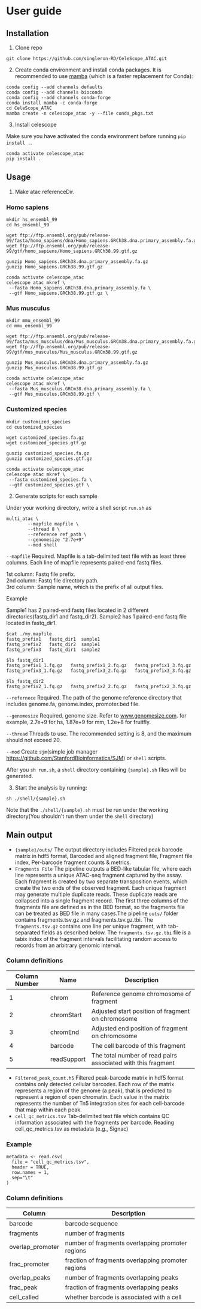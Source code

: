 # User guide

## Installation
1. Clone repo
```
git clone https://github.com/singleron-RD/CeleScope_ATAC.git
```

2. Create conda environment and install conda packages. 
It is recommended to use [mamba](https://github.com/mamba-org/mamba) (which is a faster replacement for Conda):
```
conda config --add channels defaults
conda config --add channels bioconda
conda config --add channels conda-forge
conda install mamba -c conda-forge
cd CeleScope_ATAC
mamba create -n celescope_atac -y --file conda_pkgs.txt
```

3. Install celescope

Make sure you have activated the conda environment before running `pip install .`.
```
conda activate celescope_atac
pip install .
```

## Usage
1. Make atac referenceDir.

### Homo sapiens
```
mkdir hs_ensembl_99
cd hs_ensembl_99

wget ftp://ftp.ensembl.org/pub/release-99/fasta/homo_sapiens/dna/Homo_sapiens.GRCh38.dna.primary_assembly.fa.gz
wget ftp://ftp.ensembl.org/pub/release-99/gtf/homo_sapiens/Homo_sapiens.GRCh38.99.gtf.gz

gunzip Homo_sapiens.GRCh38.dna.primary_assembly.fa.gz
gunzip Homo_sapiens.GRCh38.99.gtf.gz

conda activate celescope_atac
celescope atac mkref \
 --fasta Homo_sapiens.GRCh38.dna.primary_assembly.fa \
 --gtf Homo_sapiens.GRCh38.99.gtf.gz \
```

### Mus musculus
```
mkdir mmu_ensembl_99
cd mmu_ensembl_99

wget ftp://ftp.ensembl.org/pub/release-99/fasta/mus_musculus/dna/Mus_musculus.GRCm38.dna.primary_assembly.fa.gz
wget ftp://ftp.ensembl.org/pub/release-99/gtf/mus_musculus/Mus_musculus.GRCm38.99.gtf.gz

gunzip Mus_musculus.GRCm38.dna.primary_assembly.fa.gz 
gunzip Mus_musculus.GRCm38.99.gtf.gz

conda activate celescope_atac
celescope atac mkref \
 --fasta Mus_musculus.GRCm38.dna.primary_assembly.fa \
 --gtf Mus_musculus.GRCm38.99.gtf \
```

### Customized species
```
mkdir customized_species
cd customized_species

wget customized_species.fa.gz
wget customized_species.gtf.gz

gunzip customized_species.fa.gz
gunzip customized_species.gtf.gz

conda activate celescope_atac
celescope atac mkref \
 --fasta customized_species.fa \
 --gtf customized_species.gtf \
```

2. Generate scripts for each sample

Under your working directory, write a shell script `run.sh` as

```
multi_atac \
        --mapfile mapfile \
        --thread 8 \
        --reference ref_path \
        --genomesize "2.7e+9"
        --mod shell
``` 
`--mapfile` Required.  Mapfile is a tab-delimited text file with as least three columns. Each line of mapfile represents paired-end fastq files.

1st column: Fastq file prefix.  
2nd column: Fastq file directory path.  
3rd column: Sample name, which is the prefix of all output files.  

Example

Sample1 has 2 paired-end fastq files located in 2 different directories(fastq_dir1 and fastq_dir2). Sample2 has 1 paired-end fastq file located in fastq_dir1.
```
$cat ./my.mapfile
fastq_prefix1	fastq_dir1	sample1
fastq_prefix2	fastq_dir2	sample1
fastq_prefix3	fastq_dir1	sample2

$ls fastq_dir1
fastq_prefix1_1.fq.gz   fastq_prefix1_2.fq.gz	fastq_prefix1_3.fq.gz
fastq_prefix3_1.fq.gz	fastq_prefix3_2.fq.gz	fastq_prefix3_3.fq.gz

$ls fastq_dir2
fastq_prefix2_1.fq.gz	fastq_prefix2_2.fq.gz	fastq_prefix2_3.fq.gz
```

`--refernece` Required. The path of the genome reference directory that includes genome.fa, genome.index, promoter.bed file.

`--genomesize` Required. genome size. Refer to www.genomesize.com. for example, 2.7e+9 for hs, 1.87e+9 for mm, 1.2e+8 for fruitfly.

`--thread` Threads to use. The recommended setting is 8, and the maximum should not exceed 20.

`--mod` Create `sjm`(simple job manager https://github.com/StanfordBioinformatics/SJM) or `shell` scripts. 

After you `sh run.sh`, a `shell` directory containing `{sample}.sh` files will be generated.

3. Start the analysis by running:
```
sh ./shell/{sample}.sh
```
Note that the `./shell/{sample}.sh` must be run under the working directory(You shouldn't run them under the `shell` directory)

## Main output
- `{sample}/outs/` The output directory includes Filtered peak barcode matrix in hdf5 format, Barcoded and aligned fragment file, Fragment file index, Per-barcode fragment counts & metrics.
- `Fragments File` The pipeline outputs a BED-like tabular file, where each line represents a unique ATAC-seq fragment captured by the assay. Each fragment is created by two separate transposition events, which create the two ends of the observed fragment. Each unique fragment may generate multiple duplicate reads. These duplicate reads are collapsed into a single fragment record. The first three columns of the fragments file are defined as in the BED format, so the fragments file can be treated as BED file in many cases.The pipeline `outs/` folder contains fragments.tsv.gz and fragments.tsv.gz.tbi. The `fragments.tsv.gz` contains one line per unique fragment, with tab-separated fields as described below. The `fragments.tsv.gz.tbi` file is a tabix index of the fragment intervals facilitating random access to records from an arbitrary genomic interval. 

### Column definitions

|Column Number|Name|Description|
|---|------|--------------|
|1|chrom|Reference genome chromosome of fragment|
|2|chromStart|Adjusted start position of fragment on chromosome|
|3|chromEnd|Adjusted end position of fragment on chromosome|
|4|barcode|The cell barcode of this fragment|
|5|readSupport|The total number of read pairs associated with this fragment|

- `Filtered_peak_count.h5` Filtered peak-barcode matrix in hdf5 format contains only detected cellular barcodes. Each row of the matrix represents a region of the genome (a peak), that is predicted to represent a region of open chromatin. Each value in the matrix represents the number of Tn5 integration sites for each cell-barcode that map within each peak.
- `cell_qc_metrics.tsv` Tab-delimited text file which contains QC information associated with the fragments per barcode. Reading cell_qc_metrics.tsv as metadata (e.g., Signac)

### Example
```
metadata <- read.csv(
  file = "cell_qc_metrics.tsv",
  header = TRUE,
  row.names = 1,
  sep="\t"
)
```

### Column definitions

|Column|Description|
|------|--------------|
|barcode|barcode sequence|
|fragments|number of fragments|
|overlap_promoter|number of fragments overlapping promoter regions|
|frac_promoter|fraction of fragments overlapping promoter regions|
|overlap_peaks|number of fragments overlapping peaks|
|frac_peak|fraction of fragments overlapping peaks|
|cell_called|whether barcode is associated with a cell|


